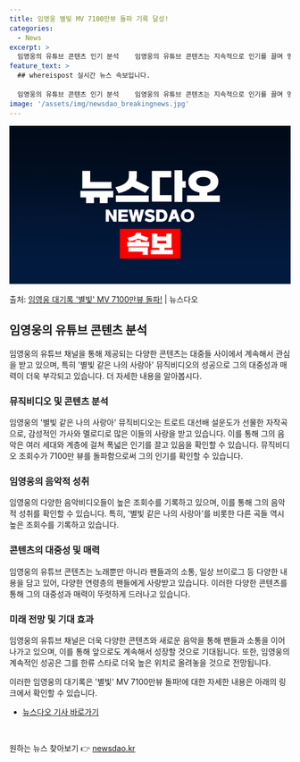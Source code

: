 ```yaml
---
title: 임영웅 별빛 MV 7100만뷰 돌파 기록 달성!
categories:
  - News
excerpt: >
  임영웅의 유튜브 콘텐츠 인기 분석    임영웅의 유튜브 콘텐츠는 지속적으로 인기를 끌며 명실상부한 유튜브 제…
feature_text: >
  ## whereispost 실시간 뉴스 속보입니다.

  임영웅의 유튜브 콘텐츠 인기 분석    임영웅의 유튜브 콘텐츠는 지속적으로 인기를 끌며 명실상부한 유튜브 제…
image: '/assets/img/newsdao_breakingnews.jpg'
---
```


![뉴스다오 속보](/assets/img/newsdao_breakingnews.jpg)

<p>출처: <a href="https://newsdao.kr/4403" rel="dofollow">임영웅 대기록 '별빛' MV 7100만뷰 돌파!</a> | 뉴스다오</p>

<h2 data-ke-size="size26">임영웅의 유튜브 콘텐츠 분석</h2>
임영웅의 유튜브 채널을 통해 제공되는 다양한 콘텐츠는 대중들 사이에서 계속해서 관심을 받고 있으며, 특히 '별빛 같은 나의 사랑아' 뮤직비디오의 성공으로 그의 대중성과 매력이 더욱 부각되고 있습니다. 더 자세한 내용을 알아봅시다.

<h3>뮤직비디오 및 콘텐츠 분석</h3>
임영웅의 '별빛 같은 나의 사랑아' 뮤직비디오는 트로트 대선배 설운도가 선물한 자작곡으로, 감성적인 가사와 멜로디로 많은 이들의 사랑을 받고 있습니다. 이를 통해 그의 음악은 여러 세대와 계층에 걸쳐 폭넓은 인기를 끌고 있음을 확인할 수 있습니다. 뮤직비디오 조회수가 7100만 뷰를 돌파함으로써 그의 인기를 확인할 수 있습니다.

<h3>임영웅의 음악적 성취</h3>
임영웅의 다양한 음악비디오들이 높은 조회수를 기록하고 있으며, 이를 통해 그의 음악적 성취를 확인할 수 있습니다. 특히, '별빛 같은 나의 사랑아'를 비롯한 다른 곡들 역시 높은 조회수를 기록하고 있습니다.

<h3>콘텐츠의 대중성 및 매력</h3>
임영웅의 유튜브 콘텐츠는 노래뿐만 아니라 팬들과의 소통, 일상 브이로그 등 다양한 내용을 담고 있어, 다양한 연령층의 팬들에게 사랑받고 있습니다. 이러한 다양한 콘텐츠를 통해 그의 대중성과 매력이 뚜렷하게 드러나고 있습니다.

<h3>미래 전망 및 기대 효과</h3>
임영웅의 유튜브 채널은 더욱 다양한 콘텐츠와 새로운 음악을 통해 팬들과 소통을 이어나가고 있으며, 이를 통해 앞으로도 계속해서 성장할 것으로 기대됩니다. 또한, 임영웅의 계속적인 성공은 그를 한류 스타로 더욱 높은 위치로 올려놓을 것으로 전망됩니다.

이러한 임영웅의 대기록은 '별빛' MV 7100만뷰 돌파!에 대한 자세한 내용은 아래의 링크에서 확인할 수 있습니다.
- [뉴스다오 기사 바로가기](https://newsdao.kr/4403)

<p data-ke-size="size16">&nbsp;</p> 

원하는 뉴스 찾아보기 👉 <a href="https://newsdao.kr" rel="dofollow">newsdao.kr</a>


